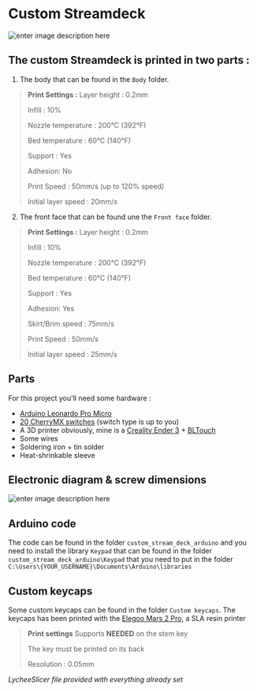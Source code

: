 # Custom Streamdeck
![enter image description here](https://i.ibb.co/6mSPCLs/20210416-173855.jpg)

## The custom Streamdeck is printed in two parts :

 1. The body that can be found in the `Body` folder.
> **Print Settings :** 
> Layer height : 0.2mm
> 
> Infill : 10%
> 
> Nozzle temperature : 200°C (392°F)
> 
> Bed temperature : 60°C (140°F)
> 
> Support : Yes
> 
> Adhesion: No
> 
> Print Speed : 50mm/s (up to 120% speed)
> 
> Initial layer speed : 20mm/s

 2. The front face that can be found une the `Front face` folder.
 > **Print Settings :** 
> Layer height : 0.2mm
> 
> Infill : 10%
> 
> Nozzle temperature : 200°C (392°F)
> 
> Bed temperature : 60°C (140°F)
> 
> Support : Yes
> 
> Adhesion: Yes
> 
> Skirt/Brim speed : 75mm/s 
> 
> Print Speed : 50mm/s
> 
> Initial layer speed : 25mm/s

## Parts
For this project you'll need some hardware :

 - [Arduino Leonardo Pro Micro](https://www.amazon.fr/KeeYees-ATmega32U4-D%C3%A9veloppement-Leonardo-Bootloader/dp/B07FQJW2KN/ref=sr_1_6?__mk_fr_FR=%C3%85M%C3%85%C5%BD%C3%95%C3%91&dchild=1&keywords=leonardo%20pro%20micro&qid=1618591420&sr=8-6)
 - [20 CherryMX switches](https://www.amazon.fr/gp/product/B08SK47VDX/ref=ppx_yo_dt_b_asin_title_o03_s00?ie=UTF8&psc=1) (switch type is up to you)
 - A 3D printer obviously, mine is a [Creality Ender 3](https://www.creality3dofficial.com/fr/collections/creality3d-eu-warehouse-in-stock/products/official-creality-ender-3-3d-printer) + [BLTouch](https://www.creality3dofficial.com/fr/collections/creality3d-eu-warehouse-in-stock/products/creality-bl-touch)
 - Some wires
 - Soldering iron + tin solder
 - Heat-shrinkable sleeve

## Electronic diagram & screw dimensions
![enter image description here](https://i.ibb.co/fGJj4tk/Adobe-Scan-16-avr-2021-1.jpg)

## Arduino code
The code can be found in the folder `custom_stream_deck_arduino` and you need to install the library `Keypad` that can be found in the folder `custom_stream_deck_arduino\Keypad` that you need to put in the folder `C:\Users\{YOUR_USERNAME}\Documents\Arduino\libraries`

## Custom keycaps
Some custom keycaps can be found in the folder `Custom keycaps`.
The keycaps has been printed with the [Elegoo Mars 2 Pro](https://www.amazon.fr/ELEGOO-Imprimante-Monochrome-dimpression-6-30inch/dp/B08F7M578H), a SLA resin printer

> **Print settings**
> Supports **NEEDED** on the stem key
> 
> The key must be printed on its back
> 
> Resolution : 0.05mm
> 
 *LycheeSlicer file provided with everything already set*
